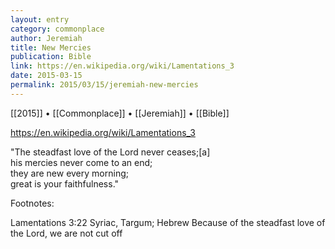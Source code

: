 ```yaml
---
layout: entry
category: commonplace
author: Jeremiah
title: New Mercies
publication: Bible
link: https://en.wikipedia.org/wiki/Lamentations_3
date: 2015-03-15
permalink: 2015/03/15/jeremiah-new-mercies
---
```


[[2015]] • [[Commonplace]] • [[Jeremiah]] • [[Bible]]

https://en.wikipedia.org/wiki/Lamentations_3

"The steadfast love of the Lord never ceases;[a]
<br>his mercies never come to an end;
<br>they are new every morning;
<br>great is your faithfulness."

Footnotes:

Lamentations 3:22 Syriac, Targum; Hebrew Because of the steadfast love of the Lord, we are not cut off